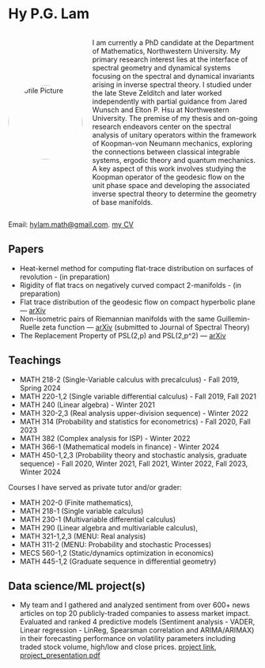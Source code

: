 # Hy P.G. Lam 


<div style="display: flex; align-items: center;">

  <!-- Profile Picture -->
  <img src="https://github.com/user-attachments/assets/346ca028-1889-4663-ac55-d31e0b46c5ff" alt="Profile Picture" width="150" style="margin-right: 20px; border-radius: 50%;">

  <!-- About Me Text -->
  <p>
    I am currently a PhD candidate at the Department of Mathematics, Northwestern University. 
    My primary research interest lies at the interface of spectral geometry and dynamical systems focusing on the spectral and dynamical invariants arising in inverse spectral theory.
    I studied under the late Steve Zelditch and later worked independently with partial guidance from Jared Wunsch
    and Elton P. Hsu at Northwestern University. The premise of my thesis and on-going research endeavors center on the spectral analysis of unitary operators
    within the framework of Koopman-von Neumann mechanics, exploring the connections between classical integrable systems,
    ergodic theory and quantum mechanics.  
    A key aspect of this work involves studying the Koopman operator of the geodesic flow on the unit phase space and developing the associated inverse spectral
    theory to determine the geometry of base manifolds.
  </p>

</div>

Email: hylam.math@gmail.com.
[my CV](https://github.com/user-attachments/files/18134363/CV.pdf)


## Papers 
- Heat-kernel method for computing flat-trace distribution on surfaces of revolution - (in preparation) 
- Rigidity of flat tracs on negatively curved compact 2-manifolds - (in preparation)
- Flat trace distribution of the geodesic flow on compact hyperbolic plane — [arXiv](https://arxiv.org/abs/2411.11392)  
- Non-isometric pairs of Riemannian manifolds with the same Guillemin-Ruelle zeta function — [arXiv](https://arxiv.org/abs/2208.04550) (submitted to Journal of Spectral Theory) 
- The Replacement Property of PSL(2,p) and PSL(2,p^2) — [arXiv](https://arxiv.org/abs/1709.08745)

## Teachings
- MATH 218-2 (Single-Variable calculus with precalculus) - Fall 2019, Spring 2024
- MATH 220-1,2 (Single variable differential calculus) - Fall 2019, Fall 2021
- MATH 240 (Linear algebra) - Winter 2021
- MATH 320-2,3 (Real analysis upper-division sequence) - Winter 2022
- MATH 314 (Probability and statistics for econometrics) - Fall 2020, Fall 2023
- MATH 382 (Complex analysis for ISP) - Winter 2022
- MATH 366-1 (Mathematical models in finance) - Winter 2024
- MATH 450-1,2,3 (Probability theory and stochastic analysis, graduate sequence) - Fall 2020, Winter 2021, Fall 2021, Winter 2022, Fall 2023, Winter 2024
  
Courses I have served as private tutor and/or grader:
- MATH 202-0 (Finite mathematics),
- MATH 218-1 (Single variable calculus)
- MATH 230-1 (Multivariable differential calculus)
- MATH 290 (Linear algebra and multivariable calculus),
- MATH 321-1,2,3 (MENU: Real analysis)
- MATH 311-2 (MENU: Probability and stochastic Processes)
- MECS 560-1,2 (Static/dynamics optimization in economics)
- MATH 445-1,2 (Graduate sequence in differential geometry)



## Data science/ML project(s)
- My team and I gathered and analyzed sentiment from over 600+ news articles on top 20 publicly-traded companies to assess market impact. Evaluated and ranked 4 predictive models (Sentiment analysis - VADER, Linear regression - LinReg, Spearsman correlation and ARIMA/ARIMAX) in their forecasting performance on volatility parameters including traded stock volume, high/low and close prices. [project link](https://github.com/HyLambda/Sentiment_analysis_stock_dynamics), 
  [project_presentation.pdf](https://github.com/user-attachments/files/18134062/Erdos_project_presentation.pdf)
  


